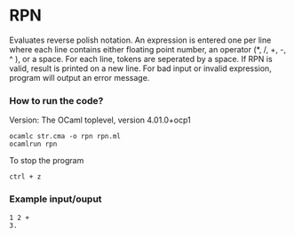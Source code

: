 # RPN

Evaluates reverse polish notation. An expression is entered one per line where each line 
contains either floating point number, an operator (*, /, +, -, ^ ), or a space.
For each line, tokens are seperated by a space. If RPN is valid, result is printed on a 
new line. For bad input or invalid expression, program
will output an error message.

### How to run the code?

Version: The OCaml toplevel, version 4.01.0+ocp1

```
ocamlc str.cma -o rpn rpn.ml 
ocamlrun rpn
```  

To stop the program

```
ctrl + z
```

### Example input/ouput

```
1 2 +
3.
```

